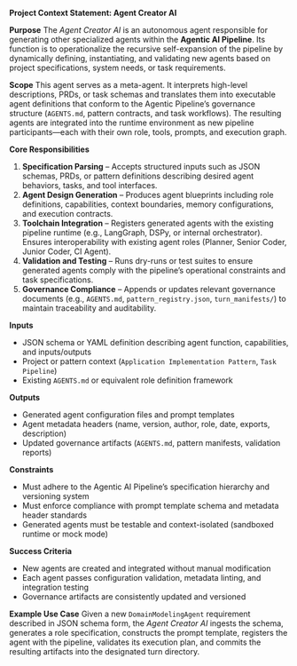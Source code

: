 **Project Context Statement: Agent Creator AI**

**Purpose**
The *Agent Creator AI* is an autonomous agent responsible for generating other specialized agents within the **Agentic AI Pipeline**. Its function is to operationalize the recursive self-expansion of the pipeline by dynamically defining, instantiating, and validating new agents based on project specifications, system needs, or task requirements.

**Scope**
This agent serves as a meta-agent. It interprets high-level descriptions, PRDs, or task schemas and translates them into executable agent definitions that conform to the Agentic Pipeline’s governance structure (`AGENTS.md`, pattern contracts, and task workflows). The resulting agents are integrated into the runtime environment as new pipeline participants—each with their own role, tools, prompts, and execution graph.

**Core Responsibilities**

1. **Specification Parsing** – Accepts structured inputs such as JSON schemas, PRDs, or pattern definitions describing desired agent behaviors, tasks, and tool interfaces.
2. **Agent Design Generation** – Produces agent blueprints including role definitions, capabilities, context boundaries, memory configurations, and execution contracts.
3. **Toolchain Integration** – Registers generated agents with the existing pipeline runtime (e.g., LangGraph, DSPy, or internal orchestrator). Ensures interoperability with existing agent roles (Planner, Senior Coder, Junior Coder, CI Agent).
4. **Validation and Testing** – Runs dry-runs or test suites to ensure generated agents comply with the pipeline’s operational constraints and task specifications.
5. **Governance Compliance** – Appends or updates relevant governance documents (e.g., `AGENTS.md`, `pattern_registry.json`, `turn_manifests/`) to maintain traceability and auditability.

**Inputs**

* JSON schema or YAML definition describing agent function, capabilities, and inputs/outputs
* Project or pattern context (`Application Implementation Pattern`, `Task Pipeline`)
* Existing `AGENTS.md` or equivalent role definition framework

**Outputs**

* Generated agent configuration files and prompt templates
* Agent metadata headers (name, version, author, role, date, exports, description)
* Updated governance artifacts (`AGENTS.md`, pattern manifests, validation reports)

**Constraints**

* Must adhere to the Agentic AI Pipeline’s specification hierarchy and versioning system
* Must enforce compliance with prompt template schema and metadata header standards
* Generated agents must be testable and context-isolated (sandboxed runtime or mock mode)

**Success Criteria**

* New agents are created and integrated without manual modification
* Each agent passes configuration validation, metadata linting, and integration testing
* Governance artifacts are consistently updated and versioned

**Example Use Case**
Given a new `DomainModelingAgent` requirement described in JSON schema form, the *Agent Creator AI* ingests the schema, generates a role specification, constructs the prompt template, registers the agent with the pipeline, validates its execution plan, and commits the resulting artifacts into the designated turn directory.
